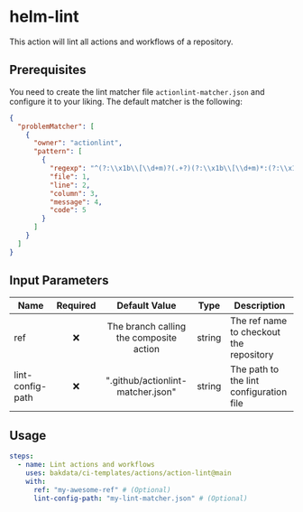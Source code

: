 # helm-lint

This action will lint all actions and workflows of a repository.

## Prerequisites

You need to create the lint matcher file `actionlint-matcher.json` and configure it to your liking.
The default matcher is the following:

```json
{
  "problemMatcher": [
    {
      "owner": "actionlint",
      "pattern": [
        {
          "regexp": "^(?:\\x1b\\[\\d+m)?(.+?)(?:\\x1b\\[\\d+m)*:(?:\\x1b\\[\\d+m)*(\\d+)(?:\\x1b\\[\\d+m)*:(?:\\x1b\\[\\d+m)*(\\d+)(?:\\x1b\\[\\d+m)*: (?:\\x1b\\[\\d+m)*(.+?)(?:\\x1b\\[\\d+m)* \\[(.+?)\\]$",
          "file": 1,
          "line": 2,
          "column": 3,
          "message": 4,
          "code": 5
        }
      ]
    }
  ]
}
```

## Input Parameters

| Name             | Required |              Default Value              |  Type  | Description                             |
| ---------------- | :------: | :-------------------------------------: | :----: | --------------------------------------- |
| ref              |    ❌    | The branch calling the composite action | string | The ref name to checkout the repository |
| lint-config-path |    ❌    |    ".github/actionlint-matcher.json"    | string | The path to the lint configuration file |

## Usage

```yaml
steps:
  - name: Lint actions and workflows
    uses: bakdata/ci-templates/actions/action-lint@main
    with:
      ref: "my-awesome-ref" # (Optional)
      lint-config-path: "my-lint-matcher.json" # (Optional)
```
